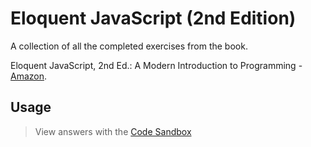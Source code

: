 # Eloquent JavaScript (2nd Edition)

A collection of all the completed exercises from the book.

Eloquent JavaScript, 2nd Ed.: A Modern Introduction to Programming - [Amazon](https://www.amazon.com/Eloquent-JavaScript-2nd-Ed-Introduction-ebook/dp/B00QL616UU/ref=pd_sbs_351_1?_encoding=UTF8&psc=1&refRID=58AEK5KXJR1M320DFB10).

## Usage

> View answers with the [Code Sandbox](https://eloquentjavascript.net/2nd_edition/code/#2.3)